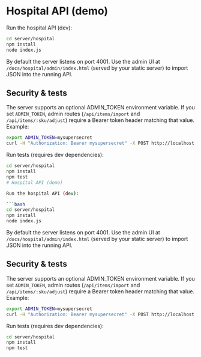 # Hospital API (demo)

Run the hospital API (dev):

```bash
cd server/hospital
npm install
node index.js
```

By default the server listens on port 4001. Use the admin UI at `/docs/hospital/admin/index.html` (served by your static server) to import JSON into the running API.

## Security & tests

The server supports an optional ADMIN_TOKEN environment variable. If you set `ADMIN_TOKEN`, admin routes (`/api/items/import` and `/api/items/:sku/adjust`) require a Bearer token header matching that value. Example:

```bash
export ADMIN_TOKEN=mysupersecret
curl -H "Authorization: Bearer mysupersecret" -X POST http://localhost:4001/api/items/import -d @data/hospital_stock.json -H 'Content-Type: application/json'
```

Run tests (requires dev dependencies):

```bash
cd server/hospital
npm install
npm test
# Hospital API (demo)

Run the hospital API (dev):

```bash
cd server/hospital
npm install
node index.js
```

By default the server listens on port 4001. Use the admin UI at `/docs/hospital/admin/index.html` (served by your static server) to import JSON into the running API.

## Security & tests

The server supports an optional ADMIN_TOKEN environment variable. If you set `ADMIN_TOKEN`, admin routes (`/api/items/import` and `/api/items/:sku/adjust`) require a Bearer token header matching that value. Example:

```bash
export ADMIN_TOKEN=mysupersecret
curl -H "Authorization: Bearer mysupersecret" -X POST http://localhost:4001/api/items/import -d @data/hospital_stock.json -H 'Content-Type: application/json'
```

Run tests (requires dev dependencies):

```bash
cd server/hospital
npm install
npm test
```


